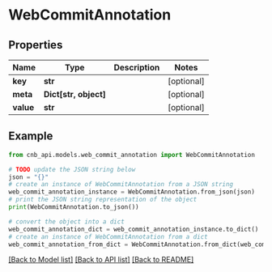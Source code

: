 # WebCommitAnnotation


## Properties

Name | Type | Description | Notes
------------ | ------------- | ------------- | -------------
**key** | **str** |  | [optional] 
**meta** | **Dict[str, object]** |  | [optional] 
**value** | **str** |  | [optional] 

## Example

```python
from cnb_api.models.web_commit_annotation import WebCommitAnnotation

# TODO update the JSON string below
json = "{}"
# create an instance of WebCommitAnnotation from a JSON string
web_commit_annotation_instance = WebCommitAnnotation.from_json(json)
# print the JSON string representation of the object
print(WebCommitAnnotation.to_json())

# convert the object into a dict
web_commit_annotation_dict = web_commit_annotation_instance.to_dict()
# create an instance of WebCommitAnnotation from a dict
web_commit_annotation_from_dict = WebCommitAnnotation.from_dict(web_commit_annotation_dict)
```
[[Back to Model list]](../README.md#documentation-for-models) [[Back to API list]](../README.md#documentation-for-api-endpoints) [[Back to README]](../README.md)


